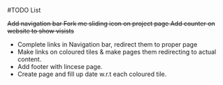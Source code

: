 #TODO List


<del>Add navigation bar </del>
<del>Fork me sliding icon on project page </del>
<del>Add counter on website to show visists </del>

* Complete links in Navigation bar, redirect them to proper page
* Make links on coloured tiles & make pages them redirecting to actual content. 
* Add footer with lincese page.
* Create page and fill up date w.r.t each coloured tile.


